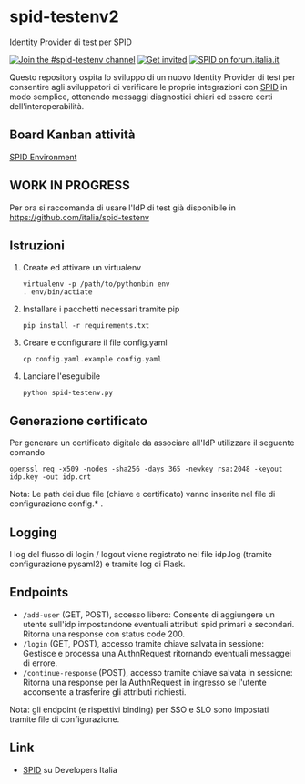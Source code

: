 # spid-testenv2
Identity Provider di test per SPID

[![Join the #spid-testenv channel](https://img.shields.io/badge/Slack%20channel-%23spid--testenv-blue.svg?logo=slack)](https://developersitalia.slack.com/messages/C7ESTMQDQ)
[![Get invited](https://slack.developers.italia.it/badge.svg)](https://slack.developers.italia.it/)
[![SPID on forum.italia.it](https://img.shields.io/badge/Forum-SPID-blue.svg)](https://forum.italia.it/c/spid)

Questo repository ospita lo sviluppo di un nuovo Identity Provider di test per consentire agli sviluppatori di verificare le proprie integrazioni con [SPID](https://www.spid.gov.it) in modo semplice, ottenendo messaggi diagnostici chiari ed essere certi dell'interoperabilità.

## Board Kanban attività
[SPID Environment](https://trello.com/b/ISkTVBDY/spid-environment)

## WORK IN PROGRESS
Per ora si raccomanda di usare l'IdP di test già disponibile in https://github.com/italia/spid-testenv 

## Istruzioni

1) Create ed attivare un virtualenv
    ```
    virtualenv -p /path/to/pythonbin env
    . env/bin/actiate
    ```

2) Installare i pacchetti necessari tramite pip
    ```
    pip install -r requirements.txt
    ```

3) Creare e configurare il file config.yaml
    ```
    cp config.yaml.example config.yaml
    ```

4) Lanciare l'eseguibile
    ```
    python spid-testenv.py
    ```

## Generazione certificato

Per generare un certificato digitale da associare all'IdP utilizzare il seguente comando

```
openssl req -x509 -nodes -sha256 -days 365 -newkey rsa:2048 -keyout idp.key -out idp.crt
```

Nota: Le path dei due file (chiave e certificato) vanno inserite nel file di configurazione config.* .


## Logging

I log del flusso di login / logout viene registrato nel file idp.log (tramite configurazione pysaml2) e
tramite log di Flask.

## Endpoints

* `/add-user` (GET, POST), accesso libero: Consente di aggiungere un utente sull'idp impostandone eventuali attributi spid primari e secondari. Ritorna una response con status code 200.
* `/login` (GET, POST), accesso tramite chiave salvata in sessione: Gestisce e processa una AuthnRequest ritornando eventuali messaggei di errore.
* `/continue-response` (POST), accesso tramite chiave salvata in sessione: Ritorna una response per la AuthnRequest in ingresso se l'utente acconsente a trasferire gli attributi richiesti.

Nota: gli endpoint (e rispettivi binding) per SSO e SLO sono impostati tramite file di configurazione.

## Link
* [SPID](https://developers.italia.it/it/spid) su Developers Italia
